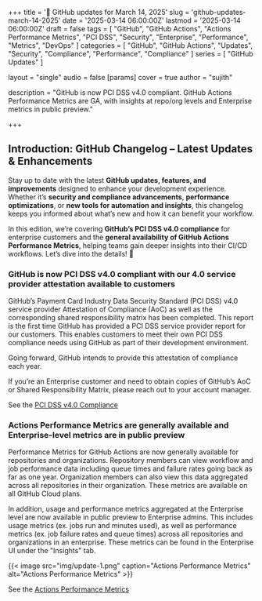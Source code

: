 +++
title = '🔄 GitHub updates for March 14, 2025'
slug = 'github-updates-march-14-2025'
date = '2025-03-14 06:00:00Z'
lastmod = '2025-03-14 06:00:00Z'
draft = false
tags = [
  "GitHub",
  "GitHub Actions",
  "Actions Performance Metrics",
  "PCI DSS",
  "Security",
  "Enterprise",
  "Performance",
  "Metrics",
  "DevOps"
]
categories = [
  "GitHub",
  "GitHub Actions",
  "Updates",
  "Security",
  "Compliance",
  "Performance",
  "Compliance"
]
series = [
  "GitHub Updates"
]

layout = "single"
audio = false
[params]
    cover = true
    author = "sujith"
    
description = "GitHub is now PCI DSS v4.0 compliant. GitHub Actions Performance Metrics are GA, with insights at repo/org levels and Enterprise metrics in public preview."

+++

## **Introduction: GitHub Changelog – Latest Updates & Enhancements**  

Stay up to date with the latest **GitHub updates, features, and improvements** designed to enhance your development experience. Whether it’s **security and compliance advancements**, **performance optimizations**, or **new tools for automation and insights**, this changelog keeps you informed about what’s new and how it can benefit your workflow.  

In this edition, we’re covering **GitHub’s PCI DSS v4.0 compliance** for enterprise customers and the **general availability of GitHub Actions Performance Metrics**, helping teams gain deeper insights into their CI/CD workflows. Let’s dive into the details! 🚀

### GitHub is now PCI DSS v4.0 compliant with our 4.0 service provider attestation available to customers

GitHub’s Payment Card Industry Data Security Standard (PCI DSS) v4.0 service provider Attestation of Compliance (AoC) as well as the corresponding shared responsibility matrix has been completed. This report is the first time GitHub has provided a PCI DSS service provider report for our customers. This enables customers to meet their own PCI DSS compliance needs using GitHub as part of their development environment.

Going forward, GitHub intends to provide this attestation of compliance each year.

If you’re an Enterprise customer and need to obtain copies of GitHub’s AoC or Shared Responsibility Matrix, please reach out to your account manager.

See the [PCI DSS v4.0 Compliance](https://github.blog/changelog/2025-03-14-github-is-now-pci-dss-v4-0-compliant-with-our-4-0-service-provider-attestation-available-to-customers)

### Actions Performance Metrics are generally available and Enterprise-level metrics are in public preview

Performance Metrics for GitHub Actions are now generally available for repositories and organizations. Repository members can view workflow and job performance data including queue times and failure rates going back as far as one year. Organization members can also view this data aggregated across all repositories in their organization. These metrics are available on all GitHub Cloud plans.

In addition, usage and performance metrics aggregated at the Enterprise level are now available in public preview to Enterprise admins. This includes usage metrics (ex. jobs run and minutes used), as well as performance metrics (ex. job failure rates and queue times) across all repositories and organizations in an enterprise. These metrics can be found in the Enterprise UI under the "Insights" tab.

{{< image src="img/update-1.png" caption="Actions Performance Metrics" alt="Actions Performance Metrics" >}}

See the [Actions Performance Metrics](https://github.blog/changelog/2025-03-14-actions-performance-metrics-are-generally-available-and-enterprise-level-metrics-are-in-public-preview)
